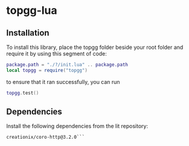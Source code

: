 # topgg-lua
## Installation
To install this library, place the topgg folder beside your root folder and require it by using this segment of code:
```lua
package.path = "./?/init.lua" .. package.path
local topgg = require("topgg")
```
to ensure that it ran successfully, you can run
```lua
topgg.test()
```

## Dependencies
Install the following dependencies from the lit repository:
```
creationix/coro-http@3.2.0```